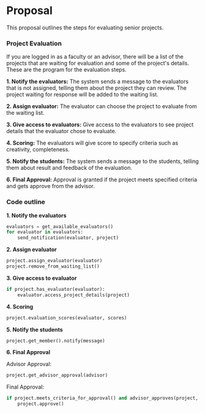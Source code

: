 # Proposal
This proposal outlines the steps for evaluating senior projects. 
### Project Evaluation
If you are logged in as a faculty or an advisor, there will be a list of the projects that are waiting for evaluation and some of the project's details.
These are the program for the evaluation steps.

**1. Notify the evaluators:**
The system sends a message to the evaluators that is not assigned, telling them about the project they can review. The project waiting for response will be added to the waiting list.

**2. Assign evaluator:**
The evaluator can choose the project to evaluate from the waiting list.

**3. Give access to evaluators:**
Give access to the evaluators to see project details that the evaluator chose to evaluate.

**4. Scoring:**
The evaluators will give score to specify criteria such as creativity, completeness.

**5. Notify the students:**
The system sends a message to the students, telling them about result and feedback of the evaluation.

**6. Final Approval:** 
Approval is granted if the project meets specified criteria and gets approve from the advisor.



### Code outline
**1. Notify the evaluators**
```py
evaluators = get_available_evaluators() 
for evaluator in evaluators:
    send_notification(evaluator, project)
```

**2. Assign evaluator**
```py
project.assign_evaluator(evaluator)
project.remove_from_waiting_list()
```

**3. Give access to evaluator**
```py
if project.has_evaluator(evaluator):
    evaluator.access_project_details(project)
```

**4. Scoring**
```py
project.evaluation_scores(evaluator, scores)
```

**5. Notify the students**
```py
project.get_member().notify(message)
```

**6. Final Approval**

Advisor Approval:
```py
project.get_advisor_approval(advisor)
```

Final Approval:
```py
if project.meets_criteria_for_approval() and advisor_approves(project, advisor):
    project.approve()
```